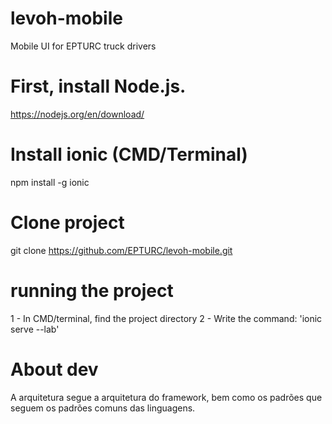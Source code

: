 # levoh-mobile
Mobile UI for EPTURC truck drivers



# First, install Node.js. 
https://nodejs.org/en/download/

# Install ionic (CMD/Terminal)

npm install -g ionic

# Clone project
git clone https://github.com/EPTURC/levoh-mobile.git

# running the project

1 - In CMD/terminal, find the project directory
2 - Write the command: 'ionic serve --lab'



# About dev

A arquitetura segue a arquitetura do framework, bem como os padrões que seguem os padrões comuns das linguagens.
